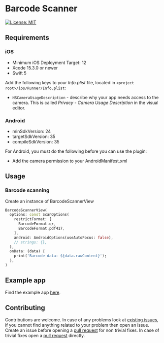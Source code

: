 # Barcode Scanner

[![License: MIT](https://img.shields.io/badge/license-MIT-purple.svg)](https://opensource.org/licenses/MIT)

## Requirements

### iOS

- Minimum iOS Deployment Target: 12
- Xcode 15.3.0 or newer
- Swift 5

Add the following keys to your _Info.plist_ file, located in
`<project root>/ios/Runner/Info.plist`:

* `NSCameraUsageDescription` - describe why your app needs access to the camera.
  This is called _Privacy - Camera Usage Description_ in the visual editor.

### Android

- minSdkVersion: 24
- targetSdkVersion: 35
- compileSdkVersion: 35

For Android, you must do the following before you can use the plugin:
* Add the camera permission to your AndroidManifest.xml

## Usage

### Barcode scanning

Create an instance of BarcodeScannerView

```dart
BarcodeScannerView(
  options: const ScanOptions(
    restrictFormat: [
      BarcodeFormat.qr,
      BarcodeFormat.pdf417,
    ],
    android: AndroidOptions(useAutoFocus: false),
    // strings: {},
  ),
  onData: (data) {
    print('Barcode data: ${data.rawContent}');
  },
)
```

## Example app

Find the example app [here](https://github.com/phucanh08/barcode_scanner/tree/master/example).

## Contributing

Contributions are welcome.
In case of any problems look at [existing issues](https://github.com/phucanh08/barcode_scanner/issues), if you cannot find anything related to your problem then open an issue.
Create an issue before opening a [pull request](https://github.com/phucanh08/barcode_scanner/pulls) for non trivial fixes.
In case of trivial fixes open a [pull request](https://github.com/phucanh08/barcode_scanner/pulls) directly.